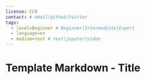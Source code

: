 ```yaml
---
license: CC0
contact: # email/github/twitter
tags:
  - level=Beginner # Beginner|Intermediate|Expert
  - language=en
  - medium=text # text|jupyter|video
---
```


# Template Markdown - Title
